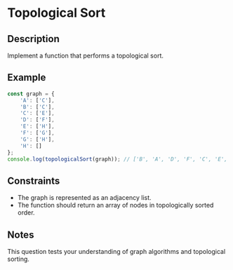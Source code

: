 # Topological Sort

## Description
Implement a function that performs a topological sort.

## Example
```javascript
const graph = {
    'A': ['C'],
    'B': ['C'],
    'C': ['E'],
    'D': ['F'],
    'E': ['H'],
    'F': ['G'],
    'G': ['H'],
    'H': []
};
console.log(topologicalSort(graph)); // ['B', 'A', 'D', 'F', 'C', 'E', 'G', 'H']
```

## Constraints
- The graph is represented as an adjacency list.
- The function should return an array of nodes in topologically sorted order.

## Notes
This question tests your understanding of graph algorithms and topological sorting.